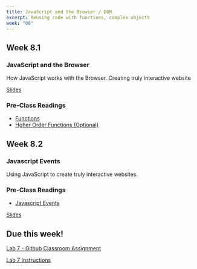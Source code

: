 ```yaml
---
title: JavaScript and the Browser / DOM
excerpt: Reusing code with functions, complex objects
week: "08"
---
```


## Week 8.1

### JavaScript and the Browser

How JavaScript works with the Browser. Creating truly interactive website

[Slides]()

### Pre-Class Readings

- [Functions](https://eloquentjavascript.net/13_browser.html)
- [Hgher Order Functions (Optional)](https://eloquentjavascript.net/14_dom.html)

## Week 8.2

### Javascript Events

Using JavaScript to create truly interactive websites.

### Pre-Class Readings

- [Javascript Events](https://eloquentjavascript.net/15_event.html)

[Slides]()

## Due this week!

[Lab 7 - Github Classroom Assignment](https://classroom.github.com/a/6mZneOt9)

[Lab 7 Instructions](/lab/7/0)